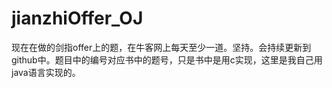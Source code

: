 # jianzhiOffer_OJ
现在在做的剑指offer上的题，在牛客网上每天至少一道。坚持。会持续更新到github中。题目中的编号对应书中的题号，只是书中是用c实现，这里是我自己用java语言实现的。
